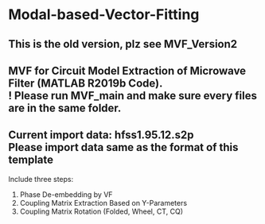 # Modal-based-Vector-Fitting
This is the old version, plz see MVF_Version2
------------------------------------------------------ 
MVF for Circuit Model Extraction of Microwave Filter (MATLAB R2019b Code).  
! Please run MVF_main and make sure every files are in the same folder.  
------------------------------------------------------  
Current import data: hfss1.95.12.s2p  
Please import data same as the format of this template  
------------------------------------------------------  
Include three steps: 
1. Phase De-embedding by VF
2. Coupling Matrix Extraction Based on Y-Parameters
3. Coupling Matrix Rotation (Folded, Wheel, CT, CQ)  
